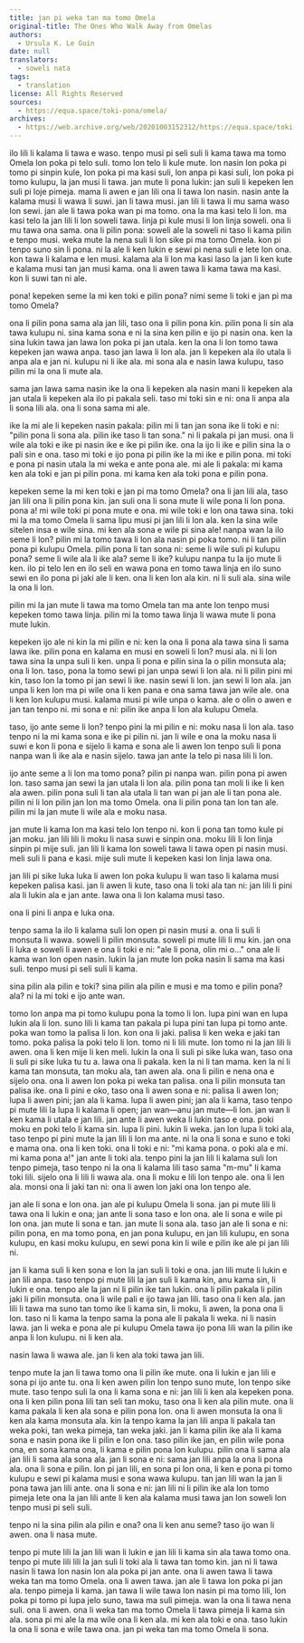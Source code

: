 ```yaml
---
title: jan pi weka tan ma tomo Omela
original-title: The Ones Who Walk Away from Omelas
authors:
  - Ursula K. Le Guin
date: null
translators:
  - soweli nata
tags:
  - translation
license: All Rights Reserved
sources:
  - https://equa.space/toki-pona/omela/
archives:
  - https://web.archive.org/web/20201003152312/https://equa.space/toki-pona/omela/
---
```


ilo lili li kalama li tawa e waso. tenpo musi pi seli suli li kama tawa ma tomo Omela lon poka pi telo suli. tomo lon telo li kule mute. lon nasin lon poka pi tomo pi sinpin kule, lon poka pi ma kasi suli, lon anpa pi kasi suli, lon poka pi tomo kulupu, la jan musi li tawa. jan mute li pona lukin: jan suli li kepeken len suli pi loje pimeja. mama li awen e jan lili ona li tawa lon nasin. nasin ante la kalama musi li wawa li suwi. jan li tawa musi. jan lili li tawa li mu sama waso lon sewi. jan ale li tawa poka wan pi ma tomo. ona la ma kasi telo li lon. ma kasi telo la jan lili li lon soweli tawa. linja pi kule musi li lon linja soweli. ona li mu tawa ona sama. ona li pilin pona: soweli ale la soweli ni taso li kama pilin e tenpo musi. weka mute la nena suli li lon sike pi ma tomo Omela. kon pi tenpo suno sin li pona. ni la ale li ken lukin e sewi pi nena suli e lete lon ona. kon tawa li kalama e len musi. kalama ala li lon ma kasi laso la jan li ken kute e kalama musi tan jan musi kama. ona li awen tawa li kama tawa ma kasi. kon li suwi tan ni ale.

pona! kepeken seme la mi ken toki e pilin pona? nimi seme li toki e jan pi ma tomo Omela?

ona li pilin pona sama ala jan lili, taso ona li pilin pona kin. pilin pona li sin ala tawa kulupu ni. sina kama sona e ni la sina ken pilin e ijo pi nasin ona. ken la sina lukin tawa jan lawa lon poka pi jan utala. ken la ona li lon tomo tawa kepeken jan wawa anpa. taso jan lawa li lon ala. jan li kepeken ala ilo utala li anpa ala e jan ni. kulupu ni li ike ala. mi sona ala e nasin lawa kulupu, taso pilin mi la ona li mute ala.

sama jan lawa sama nasin ike la ona li kepeken ala nasin mani li kepeken ala jan utala li kepeken ala ilo pi pakala seli. taso mi toki sin e ni: ona li anpa ala li sona lili ala. ona li sona sama mi ale.

ike la mi ale li kepeken nasin pakala: pilin mi li tan jan sona ike li toki e ni: "pilin pona li sona ala. pilin ike taso li tan sona." ni li pakala pi jan musi. ona li wile ala toki e ike pi nasin ike e ike pi pilin ike. ona la ijo li ike e pilin sina la o pali sin e ona. taso mi toki e ijo pona pi pilin ike la mi ike e pilin pona. mi toki e pona pi nasin utala la mi weka e ante pona ale. mi ale li pakala: mi kama ken ala toki e jan pi pilin pona. mi kama ken ala toki pona e pilin pona.

kepeken seme la mi ken toki e jan pi ma tomo Omela? ona li jan lili ala, taso jan lili ona li pilin pona kin. jan suli ona li sona mute li wile pona li lon pona. pona a! mi wile toki pi pona mute e ona. mi wile toki e lon ona tawa sina. toki mi la ma tomo Omela li sama lipu musi pi jan lili li lon ala. ken la sina wile sitelen insa e wile sina. mi ken ala sona e wile pi sina ale! nanpa wan la ilo seme li lon? pilin mi la tomo tawa li lon ala nasin pi poka tomo. ni li tan pilin pona pi kulupu Omela. pilin pona li tan sona ni: seme li wile suli pi kulupu pona? seme li wile ala li ike ala? seme li ike? kulupu nanpa tu la ijo mute li ken. ilo pi telo len en ilo seli en wawa pona en tomo tawa linja en ilo suno sewi en ilo pona pi jaki ale li ken. ona li ken lon ala kin. ni li suli ala. sina wile la ona li lon.

pilin mi la jan mute li tawa ma tomo Omela tan ma ante lon tenpo musi kepeken tomo tawa linja. pilin mi la tomo tawa linja li wawa mute li pona mute lukin.

kepeken ijo ale ni kin la mi pilin e ni: ken la ona li pona ala tawa sina li sama lawa ike. pilin pona en kalama en musi en soweli li lon? musi ala. ni li lon tawa sina la unpa suli li ken. unpa li pona e pilin sina la o pilin monsuta ala; ona li lon. taso, pona la tomo sewi pi jan unpa sewi li lon ala. ni li pilin pini mi kin, taso lon la tomo pi jan sewi li ike. nasin sewi li lon. jan sewi li lon ala. jan unpa li ken lon ma pi wile ona li ken pana e ona sama tawa jan wile ale. ona li ken lon kulupu musi. kalama musi pi wile unpa o kama. ale o olin o awen e jan tan tenpo ni. mi sona e ni: pilin ike anpa li lon ala kulupu Omela.

taso, ijo ante seme li lon? tenpo pini la mi pilin e ni: moku nasa li lon ala. taso tenpo ni la mi kama sona e ike pi pilin ni. jan li wile e ona la moku nasa li suwi e kon li pona e sijelo li kama e sona ale li awen lon tenpo suli li pona nanpa wan li ike ala e nasin sijelo. tawa jan ante la telo pi nasa lili li lon.

ijo ante seme a li lon ma tomo pona? pilin pi nanpa wan. pilin pona pi awen lon. taso sama jan sewi la jan utala li lon ala. pilin pona tan moli li ike li ken ala awen. pilin pona suli li tan ala utala li tan wan pi jan ale li tan pona ale. pilin ni li lon pilin jan lon ma tomo Omela. ona li pilin pona tan lon tan ale. pilin mi la jan mute li wile ala e moku nasa.

jan mute li kama lon ma kasi telo lon tenpo ni. kon li pona tan tomo kule pi jan moku. jan lili lili li moku li nasa suwi e sinpin ona. moku lili li lon linja sinpin pi mije suli. jan lili li kama lon soweli tawa li tawa open pi nasin musi. meli suli li pana e kasi. mije suli mute li kepeken kasi lon linja lawa ona.

jan lili pi sike luka luka li awen lon poka kulupu li wan taso li kalama musi kepeken palisa kasi. jan li awen li kute, taso ona li toki ala tan ni: jan lili li pini ala li lukin ala e jan ante. lawa ona li lon kalama musi taso.

ona li pini li anpa e luka ona.

tenpo sama la ilo li kalama suli lon open pi nasin musi a. ona li suli li monsuta li wawa. soweli li pilin monsuta. soweli pi mute lili li mu kin. jan ona li luka e soweli li awen e ona li toki e ni: "ale li pona, olin mi o..." ona ale li kama wan lon open nasin. lukin la jan mute lon poka nasin li sama ma kasi suli. tenpo musi pi seli suli li kama.

sina pilin ala pilin e toki? sina pilin ala pilin e musi e ma tomo e pilin pona? ala? ni la mi toki e ijo ante wan.

tomo lon anpa ma pi tomo kulupu pona la tomo li lon. lupa pini wan en lupa lukin ala li lon. suno lili li kama tan pakala pi lupa pini tan lupa pi tomo ante. poka wan tomo la palisa li lon. kon ona li jaki. palisa li ken weka e jaki tan tomo. poka palisa la poki telo li lon. tomo ni li lili mute. lon tomo ni la jan lili li awen. ona li ken mije li ken meli. lukin la ona li suli pi sike luka wan, taso ona li suli pi sike luka tu tu a. lawa ona li pakala. ken la ni li tan mama. ken la ni li kama tan monsuta, tan moku ala, tan awen ala. ona li pilin e nena ona e sijelo ona. ona li awen lon poka pi weka tan palisa. ona li pilin monsuta tan palisa ike. ona li pini e oko, taso ona li awen sona e ni: palisa li awen lon; lupa li awen pini; jan ala li kama. lupa li awen pini; jan ala li kama, taso tenpo pi mute lili la lupa li kalama li open; jan wan—anu jan mute—li lon. jan wan li ken kama li utala e jan lili. jan ante li awen weka li lukin taso e ona. poki moku en poki telo li kama sin. lupa li pini. lukin li weka. jan lon lupa li toki ala, taso tenpo pi pini mute la jan lili li lon ma ante. ni la ona li sona e suno e toki e mama ona. ona li ken toki. ona li toki e ni: "mi kama pona. o poki ala e mi. mi kama pona a!" jan ante li toki ala. tenpo pini la jan lili li kalama suli lon tenpo pimeja, taso tenpo ni la ona li kalama lili taso sama "m-mu" li kama toki lili. sijelo ona li lili li wawa ala. ona li moku e lili lon tenpo ale. ona li len ala. monsi ona li jaki tan ni: ona li awen lon jaki ona lon tenpo ale.

jan ale li sona e lon ona. jan ale pi kulupu Omela li sona. jan pi mute lili li tawa ona li lukin e ona; jan ante li sona taso e lon ona. ale li sona e wile pi lon ona. jan mute li sona e tan. jan mute li sona ala. taso jan ale li sona e ni: pilin pona, en ma tomo pona, en jan pona kulupu, en jan lili kulupu, en sona kulupu, en kasi moku kulupu, en sewi pona kin li wile e pilin ike ale pi jan lili ni.

jan li kama suli li ken sona e lon la jan suli li toki e ona. jan lili mute li lukin e jan lili anpa. taso tenpo pi mute lili la jan suli li kama kin, anu kama sin, li lukin e ona. tenpo ale la jan ni li pilin ike tan lukin. ona li pilin pakala li pilin jaki li pilin monsuta. ona li wile pali e ijo tawa jan lili. taso ona li ken ala. jan lili li tawa ma suno tan tomo ike li kama sin, li moku, li awen, la pona ona li lon. taso ni li kama la tenpo sama la pona ale li pakala li weka. ni li nasin lawa. jan li weka e pona ale pi kulupu Omela tawa ijo pona lili wan la pilin ike anpa li lon kulupu. ni li ken ala.

nasin lawa li wawa ale. jan li ken ala toki tawa jan lili.

tenpo mute la jan li tawa tomo ona li pilin ike mute. ona li lukin e jan lili e sona pi ijo ante tu. ona li ken awen pilin lon tenpo suno mute, lon tenpo sike mute. taso tenpo suli la ona li kama sona e ni: jan lili li ken ala kepeken pona. ona li ken pilin pona lili tan seli tan moku, taso ona li ken ala pilin mute. ona li kama pakala li ken ala sona e pilin pona lon. ona li awen monsuta la ona li ken ala kama monsuta ala. kin la tenpo kama la jan lili anpa li pakala tan weka poki, tan weka pimeja, tan weka jaki. jan li kama pilin ike ala li kama sona e nasin pona ike li pilin e lon ona. taso pilin ike jan, en pilin wile pona ona, en sona kama ona, li kama e pilin pona lon kulupu. pilin ona li sama ala jan lili li sama ala sona ala. jan li sona e ni: sama jan lili anpa la ona li pona ala. ona li sona e pilin. lon pi jan lili, en sona pi lon ona, li ken e pona pi tomo kulupu e sewi pi kalama musi e sona wawa kulupu. tan jan lili wan la jan li pona tawa jan lili ante. ona li sona e ni: jan lili ni li pilin ike ala lon tomo pimeja lete ona la jan lili ante li ken ala kalama musi tawa jan lon soweli lon tenpo musi pi seli suli.

tenpo ni la sina pilin ala pilin e ona? ona li ken anu seme? taso ijo wan li awen. ona li nasa mute.

tenpo pi mute lili la jan lili wan li lukin e jan lili li kama sin ala tawa tomo ona. tenpo pi mute lili lili la jan suli li toki ala li tawa tan tomo kin. jan ni li tawa nasin li tawa lon nasin lon ala poka pi jan ante. ona li awen tawa li tawa weka tan ma tomo Omela. ona li awen tawa. jan ale li tawa lon poka pi jan ala. tenpo pimeja li kama. jan tawa li wile tawa lon nasin pi ma tomo lili, lon poka pi tomo pi lupa jelo suno, tawa ma suli pimeja. wan la ona li tawa nena suli. ona li awen. ona li weka tan ma tomo Omela li tawa pimeja li kama sin ala. sona pi mi ale la ma wile ona li ken ala. mi ken ala toki e ona. taso lukin la ona li sona e wile tawa ona. jan pi weka tan ma tomo Omela li sona.
